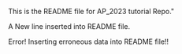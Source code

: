 This is the README file for AP_2023 tutorial Repo."

A New line inserted into README file.

Error!
Inserting erroneous data into README file!!


